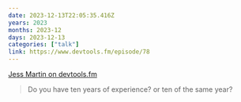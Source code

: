 ```yaml
---
date: 2023-12-13T22:05:35.416Z
years: 2023
months: 2023-12
days: 2023-12-13
categories: ["talk"]
link: https://www.devtools.fm/episode/78
---
```

[Jess Martin on devtools.fm](https://www.devtools.fm/episode/78)

> Do you have ten years of experience? or ten of the same year?
